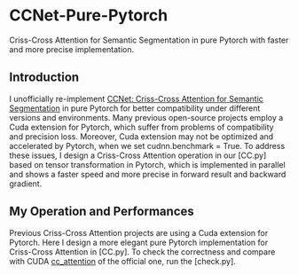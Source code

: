 # CCNet-Pure-Pytorch
Criss-Cross Attention for Semantic Segmentation in pure Pytorch with faster and more precise implementation.
## Introduction
I unofficially re-implement [CCNet: Criss-Cross Attention for Semantic Segmentation](https://arxiv.org/abs/1811.11721) in pure Pytorch for better compatibility under different versions and environments. Many previous open-source projects employ a Cuda extension for Pytorch, which suffer from problems of compatibility and precision loss. Moreover, Cuda extension may not be optimized and accelerated by Pytorch, when we set cudnn.benchmark = True. To address these issues, I design a Criss-Cross Attention operation in our [CC.py] based on tensor transformation in Pytorch, which is implemented in parallel and shows a faster speed and more precise in forward result and backward gradient.
## My Operation and Performances
Previous Criss-Cross Attention projects are using a Cuda extension for Pytorch. Here I design a more elegant pure Pytorch implementation for Criss-Cross Attention in [CC.py]. To check the correctness and compare with CUDA [cc_attention](https://github.com/speedinghzl/CCNet) of the official one, run the [check.py].

